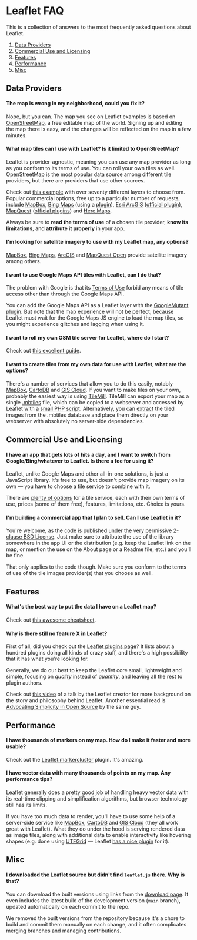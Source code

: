 # Leaflet FAQ

This is a collection of answers to the most frequently asked questions about Leaflet.

 1. [Data Providers](#data-providers)
 2. [Commercial Use and Licensing](#commercial-use-and-licensing)
 3. [Features](#features)
 4. [Performance](#performance)
 5. [Misc](#misc)

## Data Providers

#### The map is wrong in my neighborhood, could you fix it?

Nope, but you can.
The map you see on Leaflet examples is based on [OpenStreetMap](http://openstreetmap.org),
a free editable map of the world.
Signing up and editing the map there is easy,
and the changes will be reflected on the map in a few minutes.

#### What map tiles can I use with Leaflet? Is it limited to OpenStreetMap?

Leaflet is provider-agnostic, meaning you can use any map provider as long as you conform to its terms of use.
You can roll your own tiles as well.
[OpenStreetMap](http://openstreetmap.org) is the most popular data source among different tile providers,
but there are providers that use other sources.

Check out [this example](http://leaflet-extras.github.io/leaflet-providers/preview/)
with over seventy different layers to choose from.
Popular commercial options, free up to a particular number of requests, include
[MapBox](http://mapbox.com),
[Bing Maps](http://www.microsoft.com/maps/choose-your-bing-maps-API.aspx) (using a [plugin](https://github.com/shramov/leaflet-plugins)),
[Esri ArcGIS](http://www.esri.com/software/arcgis/arcgisonline/maps/maps-and-map-layers) ([official plugin](https://github.com/Esri/esri-leaflet)),
[MapQuest](https://developer.mapquest.com/products) ([official plugins](https://developer.mapquest.com/documentation/leaflet-plugins))
and [Here Maps](https://developer.here.com/).

Always be sure to **read the terms of use** of a chosen tile provider, **know its limitations**, and **attribute it properly** in your app.

#### I'm looking for satellite imagery to use with my Leaflet map, any options?

[MapBox](http://mapbox.com),
[Bing Maps](http://www.microsoft.com/maps/choose-your-bing-maps-API.aspx),
[ArcGIS](http://www.esri.com/software/arcgis/arcgisonline/maps/maps-and-map-layers)
and [MapQuest Open](http://developer.mapquest.com/web/products/open/map) provide satellite imagery among others.

#### I want to use Google Maps API tiles with Leaflet, can I do that?

The problem with Google is that its [Terms of Use](https://developers.google.com/maps/terms) forbid any means of tile access other than through the Google Maps API.

You can add the Google Maps API as a Leaflet layer with the [GoogleMutant plugin](https://gitlab.com/IvanSanchez/Leaflet.GridLayer.GoogleMutant). But note that the map experience will not be perfect, because Leaflet must wait for the Google Maps JS engine to load the map tiles, so you might experience glitches and lagging when using it.

#### I want to roll my own OSM tile server for Leaflet, where do I start?

Check out [this excellent guide](http://switch2osm.org/serving-tiles/).

#### I want to create tiles from my own data for use with Leaflet, what are the options?

There's a number of services that allow you to do this easily,
notably [MapBox](https://www.mapbox.com/), [CartoDB](http://cartodb.com/) and [GIS Cloud](http://www.giscloud.com/).
If you want to make tiles on your own, probably the easiest way is using [TileMill](https://tilemill-project.github.io/tilemill/).
TileMill can export your map as a single [.mbtiles](https://www.mapbox.com/developers/mbtiles/) file, which can be copied to a webserver and accessed by Leaflet with [a small PHP script](https://github.com/infostreams/mbtiles-php).
Alternatively, you can [extract](https://github.com/mapbox/mbutil) the tiled images from the .mbtiles database and place them directly on your webserver with absolutely no server-side dependencies.

## Commercial Use and Licensing

#### I have an app that gets lots of hits a day, and I want to switch from Google/Bing/whatever to Leaflet. Is there a fee for using it?

Leaflet, unlike Google Maps and other all-in-one solutions, is just a JavaScript library.
It's free to use, but doesn't provide map imagery on its own &mdash;
you have to choose a tile service to combine with it.

There are [plenty of options](#what-map-tiles-can-i-use-with-leaflet-is-it-limited-to-openstreetmap) for a tile service,
each with their own terms of use, prices (some of them free), features, limitations, etc.
Choice is yours.

#### I'm building a commercial app that I plan to sell. Can I use Leaflet in it?

You're welcome, as the code is published under the very permissive [2-clause BSD License](https://github.com/Leaflet/Leaflet/blob/main/LICENSE).
Just make sure to attribute the use of the library somewhere in the app UI or the distribution
(e.g. keep the Leaflet link on the map, or mention the use on the About page or a Readme file, etc.) and you'll be fine.

That only applies to the code though.
Make sure you conform to the terms of use of the tile images provider(s) that you choose as well.


## Features

#### What's the best way to put the data I have on a Leaflet map?

Check out [this awesome cheatsheet](https://github.com/tmcw/mapmakers-cheatsheet).

#### Why is there still no feature X in Leaflet?

First of all, did you check out the [Leaflet plugins page](http://leafletjs.com/plugins.html)?
It lists about a hundred plugins doing all kinds of crazy stuff,
and there's a high possibility that it has what you're looking for.

Generally, we do our best to keep the Leaflet core small, lightweight and simple,
focusing on _quality_ instead of _quantity_, and leaving all the rest to plugin authors.

Check out [this video](http://www.youtube.com/watch?v=_P2SaCPbJ4w) of a talk by the Leaflet creator for more background on the story and philosophy behind Leaflet.
Another essential read is [Advocating Simplicity in Open Source](http://blog.universalmind.com/advocating-simplicity-in-open-source/) by the same guy.


## Performance

#### I have thousands of markers on my map. How do I make it faster and more usable?

Check out the [Leaflet.markercluster](https://github.com/Leaflet/Leaflet.markercluster) plugin. It's amazing.

#### I have vector data with many thousands of points on my map. Any performance tips?

Leaflet generally does a pretty good job of handling heavy vector data
with its real-time clipping and simplification algorithms,
but browser technology still has its limits.

If you have too much data to render, you'll have to use some help of a server-side service
like [MapBox](https://www.mapbox.com/),
[CartoDB](http://cartodb.com/)
and [GIS Cloud](http://www.giscloud.com/)
(they all work great with Leaflet).
What they do under the hood is serving rendered data as image tiles,
along with additional data to enable interactivity like hovering shapes
(e.g. done using [UTFGrid](https://www.mapbox.com/developers/utfgrid/) &mdash;
Leaflet [has a nice plugin](https://github.com/danzel/Leaflet.utfgrid) for it).


## Misc

#### I downloaded the Leaflet source but didn't find `leaflet.js` there. Why is that?

You can download the built versions using links from the [download page](http://leafletjs.com/download.html).
It even includes the latest build of the development version (`main` branch),
updated automatically on each commit to the repo.

We removed the built versions from the repository because it's a chore to build and commit them manually on each change,
and it often complicates merging branches and managing contributions.
